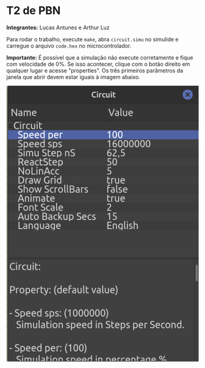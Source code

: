 # T2 de PBN

**Integrantes:** Lucas Antunes e Arthur Luz

Para rodar o trabalho, execute `make`, abra `circuit.simu` no simulide e carregue o arquivo `code.hex` no microcontrolador.

**Importante:** É possível que a simulação não execute corretamente e fique com velocidade de 0%. Se isso acontecer,
clique com o botão direito em qualquer lugar e acesse "properties". Os três primeiros parâmetros da janela que abrir
devem estar iguais à imagem abaixo.

![Propriedades do circuito](./docs/circuit_properties.png "Propriedades do circuito")